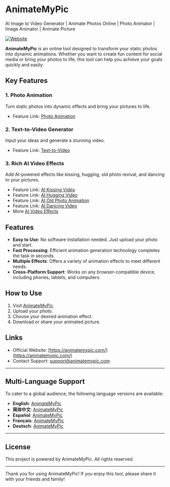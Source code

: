 # AnimateMyPic  
AI Image to Video Generator | Animate Photos Online | Photo Animator | Image Animator | Animate Picture  

[![Website](https://img.shields.io/badge/Visit-Website-blue)](https://animatemypic.com/)  

**AnimateMyPic** is an online tool designed to transform your static photos into dynamic animations. Whether you want to create fun content for social media or bring your photos to life, this tool can help you achieve your goals quickly and easily.  

## Key Features  

### 1. **Photo Animation**  
Turn static photos into dynamic effects and bring your pictures to life.  
- Feature Link: [Photo Animation](https://animatemypic.com/image-to-video)  

### 2. **Text-to-Video Generator**  
Input your ideas and generate a stunning video.  
- Feature Link: [Text-to-Video](https://animatemypic.com/text-to-video)  

### 3. **Rich AI Video Effects**  
Add AI-powered effects like kissing, hugging, old photo revival, and dancing to your pictures.  
- Feature Link: [AI Kissing Video](https://animatemypic.com/effect/ai-kissing)  
- Feature Link: [AI Hugging Video](https://animatemypic.com/effect/ai-hug)  
- Feature Link: [AI Old Photo Animation](https://animatemypic.com/effect/ai-old-photo-animation)  
- Feature Link: [AI Dancing Video](https://animatemypic.com/effect/ai-dancing)  
- More [AI Video Effects](https://animatemypic.com/effect/ai-dancing)  


## Features  

- **Easy to Use**: No software installation needed. Just upload your photo and start.  
- **Fast Processing**: Efficient animation generation technology completes the task in seconds.  
- **Multiple Effects**: Offers a variety of animation effects to meet different needs.  
- **Cross-Platform Support**: Works on any browser-compatible device, including phones, tablets, and computers.  

## How to Use  

1. Visit [AnimateMyPic](https://animatemypic.com/).  
2. Upload your photo.  
3. Choose your desired animation effect.  
4. Download or share your animated picture.  

## Links  

- Official Website: [https://animatemypic.com/](https://animatemypic.com/)  
- Contact Support: [support@animatemypic.com](mailto:support@animatemypic.com)  

---

## Multi-Language Support  

To cater to a global audience, the following language versions are available:  

- **English**: [AnimateMyPic](https://animatemypic.com/en)  
- **简体中文**: [AnimateMyPic](https://animatemypic.com/zh)  
- **Español**: [AnimateMyPic](https://animatemypic.com/es)  
- **Français**: [AnimateMyPic](https://animatemypic.com/fr)  
- **Deutsch**: [AnimateMyPic](https://animatemypic.com/de)  

---

## License  

This project is powered by AnimateMyPic. All rights reserved.  

---

Thank you for using AnimateMyPic! If you enjoy this tool, please share it with your friends and family!
